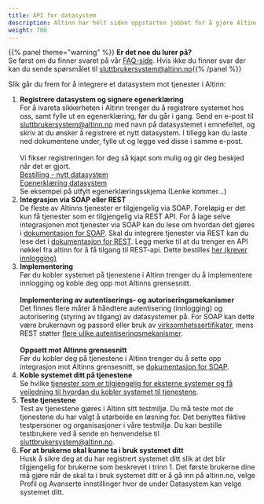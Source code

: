 ```yaml
---
title: API for datasystem
description: Altinn har helt siden oppstarten jobbet for å gjøre Altinn-tjenestene tilgjengelige for ekstern programvare. Ekstern programvare vil si datasystemer/sluttbrukersystemer som brukes av næringslivet, for eksempel regnskaps- eller lønnssystemer. Ønsker du å integrere et datasystem mot tjenester i Altinn har du oppskriften på det her.
weight: 700
---
```


{{% panel theme="warning" %}} **Er det noe du lurer på?**  
Se først om du finner svaret på vår [FAQ-side](/docs/api/datasystem/faq_datasystem). Hvis ikke du finner svar der kan du sende spørsmålet til sluttbrukersystem@altinn.no{{% /panel %}}

Slik går du frem for å integrere et datasystem mot tjenester i Altinn: 

1. **Registrere datasystem og signere egenerklæring**<br>For å ivareta sikkerheten i Altinn trenger du å registrere systemet hos oss, samt fylle ut en egenerklæring, før du går i gang. Send en e-post til sluttbrukersystem@altinn.no med navn på datasystemet i emnefeltet, og skriv at du ønsker å registrere et nytt datasystem. I tillegg kan du laste ned dokumentene under, fylle ut og legge ved disse i samme e-post. <br><br>Vi fikser registreringen for deg så kjapt som mulig og gir deg beskjed når det er gjort. <br>[Bestilling - nytt datasystem](https://www.altinndigital.no/contentassets/80fbef9b10314955a0aa90802e321edc/1.05-bestilling---nytt-sluttbrukersystem.doc) <br>[Egenerklæring datasystem](https://www.altinndigital.no/contentassets/80fbef9b10314955a0aa90802e321edc/1.05b-sluttbrukersystemerklaring-signering-preutfylling.doc) <br>Se eksempel på utfylt egenerklæringsskjema (Lenke kommer...)
2. **Integrasjon via SOAP eller REST**<br>De fleste av Altinns tjenester er tilgjengelig via SOAP. Foreløpig er det kun få tjenester som er tilgjengelig via REST API. For å lage selve integrasjonen mot tjenester via SOAP kan du lese om hvordan det gjøres i [dokumentasjon for SOAP](/docs/api/soap/). Skal du integrere tjenester via REST kan du lese det i [dokumentasjon for REST](/docs/api/rest/). Legg merke til at du trenger en API nøkkel fra altinn for å få tilgang til REST-api. Dette bestilles [her (krever innlogging)](https://digdir.apps.altinn.no/digdir/be-om-api-nokkel/)
3. **Implementering**<br>Før du kobler systemet på tjenestene i Altinn trenger du å implementere innlogging og koble deg opp mot Altinns grensesnitt. <br><br>**Implementering av autentiserings- og autoriseringsmekanismer**<br> Det finnes flere måter å håndtere autentisering (innlogging) og autorisering (styring av tilgang) av datasystemer på. For SOAP kan dette være brukernavn og passord eller bruk av [virksomhetssertifikater](https://www.altinn.no/hjelp/profil/avanserte-innstillinger/hva-er-virksomhetssertifikat/), mens REST støtter [flere ulike autentiseringsmekanismer](https://altinn.github.io/docs/api/rest/kom-i-gang/#autentisering). <br><br>**Oppsett mot Altinns grensesnitt**<br> Før du kobler deg på tjenestene i Altinn trenger du å sette opp integrasjon mot Altinns grensesnitt, se [dokumentasjon for SOAP](/docs/api/soap/).
4. **Koble systemet ditt på tjenestene**<br>Se hvilke [tjenester som er tilgjengelig for eksterne systemer og få veiledning til hvordan du kobler systemet til tjenestene](https://www.altinndigital.no/datasystemer).
5. **Teste tjenestene**<br>Test av tjenestene gjøres i Altinn sitt testmiljø. Du må teste mot de tjenestene du har valgt å utarbeide en løsning for. Det benyttes fiktive testpersoner og organisasjoner i våre testmiljø. Du kan bestille testbrukere ved å sende en henvendelse til sluttbrukersystem@altinn.no.
6. **For at brukerne skal kunne ta i bruk systemet ditt**<br>Husk å sikre deg at du har registrert systemet ditt slik at det blir tilgjengelig for brukerne som beskrevet i trinn 1. Det første brukerne dine må gjøre når de skal ta i bruk systemet ditt er å gå inn på altinn.no, velge Profil og Avanserte innstillinger hvor de under Datasystem kan velge systemet ditt.
